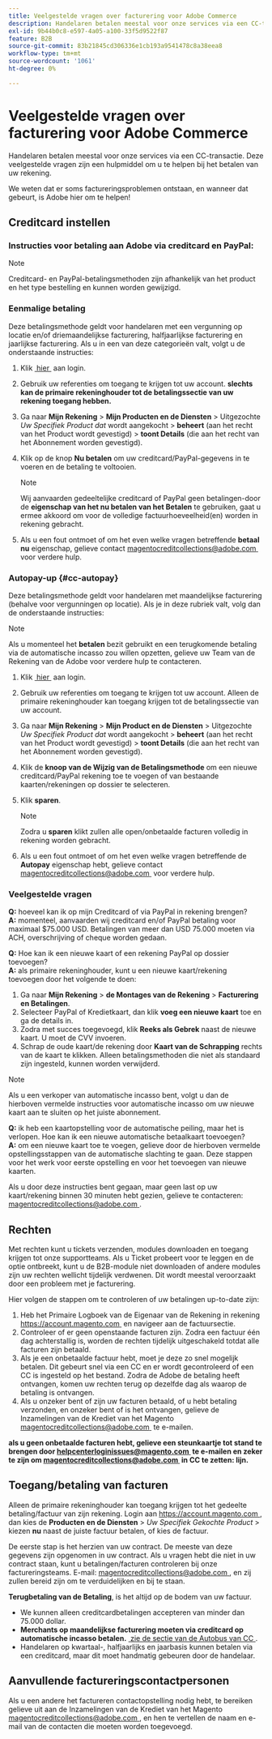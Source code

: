 ```yaml
---
title: Veelgestelde vragen over facturering voor Adobe Commerce
description: Handelaren betalen meestal voor onze services via een CC-transactie. Deze veelgestelde vragen zijn een hulpmiddel om u te helpen bij het betalen van uw rekening.
exl-id: 9b44b0c8-e597-4a05-a100-33f5d9522f87
feature: B2B
source-git-commit: 83b21845cd306336e1cb193a9541478c8a38eea8
workflow-type: tm+mt
source-wordcount: '1061'
ht-degree: 0%

---
```


# Veelgestelde vragen over facturering voor Adobe Commerce

Handelaren betalen meestal voor onze services via een CC-transactie. Deze veelgestelde vragen zijn een hulpmiddel om u te helpen bij het betalen van uw rekening.

We weten dat er soms factureringsproblemen ontstaan, en wanneer dat gebeurt, is Adobe hier om te helpen!

## Creditcard instellen

### Instructies voor betaling aan Adobe via creditcard en PayPal:

>[!NOTE]
>
>Creditcard- en PayPal-betalingsmethoden zijn afhankelijk van het product en het type bestelling en kunnen worden gewijzigd.

### Eenmalige betaling

Deze betalingsmethode geldt voor handelaren met een vergunning op locatie en/of driemaandelijkse facturering, halfjaarlijkse facturering en jaarlijkse facturering. Als u in een van deze categorieën valt, volgt u de onderstaande instructies:

1. Klik [&#x200B; hier &#x200B;](https://account.magento.com/customer/account/login) aan login.

1. Gebruik uw referenties om toegang te krijgen tot uw account. **slechts kan de primaire rekeninghouder tot de betalingssectie van uw rekening toegang hebben.**

1. Ga naar **Mijn Rekening** > **Mijn Producten en de Diensten** > Uitgezochte *Uw Specifiek Product dat* wordt aangekocht > **beheert** (aan het recht van het Product wordt gevestigd) > **toont Details** (die aan het recht van het Abonnement worden gevestigd).

1. Klik op de knop **Nu betalen** om uw creditcard/PayPal-gegevens in te voeren en de betaling te voltooien.

   >[!NOTE]
   >
   >Wij aanvaarden gedeeltelijke creditcard of PayPal geen betalingen-door de **eigenschap van het nu betalen van het Betalen** te gebruiken, gaat u ermee akkoord om voor de volledige factuurhoeveelheid(en) worden in rekening gebracht.

1. Als u een fout ontmoet of om het even welke vragen betreffende **betaal nu** eigenschap, gelieve contact [&#x200B; magentocreditcollections@adobe.com &#x200B;](mailto:magentocreditcollections@adobe.com) voor verdere hulp.

### Autopay-up {#cc-autopay}

Deze betalingsmethode geldt voor handelaren met maandelijkse facturering (behalve voor vergunningen op locatie). Als je in deze rubriek valt, volg dan de onderstaande instructies:

>[!NOTE]
>
>Als u momenteel het **betalen** bezit gebruikt en een terugkomende betaling via de automatische incasso zou willen opzetten, gelieve uw Team van de Rekening van de Adobe voor verdere hulp te contacteren.

1. Klik [&#x200B; hier &#x200B;](https://account.magento.com/customer/account/login) aan login.

1. Gebruik uw referenties om toegang te krijgen tot uw account. Alleen de primaire rekeninghouder kan toegang krijgen tot de betalingssectie van uw account.

1. Ga naar **Mijn Rekening** > **Mijn Product en de Diensten** > Uitgezochte *Uw Specifiek Product dat* wordt aangekocht > **beheert** (aan het recht van het Product wordt gevestigd) > **toont Details** (die aan het recht van het Abonnement worden gevestigd).

1. Klik de **knoop van de Wijzig van de Betalingsmethode** om een nieuwe creditcard/PayPal rekening toe te voegen of van bestaande kaarten/rekeningen op dossier te selecteren.

1. Klik **sparen**.

   >[!NOTE]
   >
   >Zodra u **sparen** klikt zullen alle open/onbetaalde facturen volledig in rekening worden gebracht.

1. Als u een fout ontmoet of om het even welke vragen betreffende de **Autopay** eigenschap hebt, gelieve contact [&#x200B; magentocreditcollections@adobe.com &#x200B;](mailto:magentocreditcollections@adobe.com) voor verdere hulp.

### Veelgestelde vragen

**Q:** hoeveel kan ik op mijn Creditcard of via PayPal in rekening brengen?<br>
**A:** momenteel, aanvaarden wij creditcard en/of PayPal betaling voor maximaal $75.000 USD. Betalingen van meer dan USD 75.000 moeten via ACH, overschrijving of cheque worden gedaan.

**Q:** Hoe kan ik een nieuwe kaart of een rekening PayPal op dossier toevoegen?<br>
**A:** als primaire rekeninghouder, kunt u een nieuwe kaart/rekening toevoegen door het volgende te doen:

1. Ga naar **Mijn Rekening** > **de Montages van de Rekening** > **Facturering en Betalingen**.
1. Selecteer PayPal of Kredietkaart, dan klik **voeg een nieuwe kaart** toe en ga de details in.
1. Zodra met succes toegevoegd, klik **Reeks als Gebrek** naast de nieuwe kaart. U moet de CVV invoeren.
1. Schrap de oude kaart/de rekening door **Kaart van de Schrapping** rechts van de kaart te klikken. Alleen betalingsmethoden die niet als standaard zijn ingesteld, kunnen worden verwijderd.

>[!NOTE]
>
>Als u een verkoper van automatische incasso bent, volgt u dan de hierboven vermelde instructies voor automatische incasso om uw nieuwe kaart aan te sluiten op het juiste abonnement.

**Q:** ik heb een kaartopstelling voor de automatische peiling, maar het is verlopen. Hoe kan ik een nieuwe automatische betaalkaart toevoegen?<br>
**A:** om een nieuwe kaart toe te voegen, gelieve door de hierboven vermelde opstellingsstappen van de automatische slachting te gaan. Deze stappen voor het werk voor eerste opstelling en voor het toevoegen van nieuwe kaarten.

Als u door deze instructies bent gegaan, maar geen last op uw kaart/rekening binnen 30 minuten hebt gezien, gelieve te contacteren: [&#x200B; magentocreditcollections@adobe.com &#x200B;](mailto:magentocreditcollections@adobe.com).


## Rechten

Met rechten kunt u tickets verzenden, modules downloaden en toegang krijgen tot onze supportteams. Als u Ticket probeert voor te leggen en de optie ontbreekt, kunt u de B2B-module niet downloaden of andere modules zijn uw rechten wellicht tijdelijk verdwenen. Dit wordt meestal veroorzaakt door een probleem met je facturering.

Hier volgen de stappen om te controleren of uw betalingen up-to-date zijn:

1. Heb het Primaire Logboek van de Eigenaar van de Rekening in rekening [&#x200B; https://account.magento.com &#x200B;](https://account.magento.com) en navigeer aan de factuursectie.
1. Controleer of er geen openstaande facturen zijn. Zodra een factuur één dag achterstallig is, worden de rechten tijdelijk uitgeschakeld totdat alle facturen zijn betaald.
1. Als je een onbetaalde factuur hebt, moet je deze zo snel mogelijk betalen. Dit gebeurt snel via een CC en er wordt gecontroleerd of een CC is ingesteld op het bestand. Zodra de Adobe de betaling heeft ontvangen, komen uw rechten terug op dezelfde dag als waarop de betaling is ontvangen.
1. Als u onzeker bent of zijn uw facturen betaald, of u hebt betaling verzonden, en onzeker bent of is het ontvangen, gelieve de Inzamelingen van de Krediet van het Magento [&#x200B; magentocreditcollections@adobe.com &#x200B;](mailto:magentocreditcollections@adobe.com) te e-mailen.

**als u geen onbetaalde facturen hebt, gelieve een steunkaartje tot stand te brengen door [&#x200B; helpcenterloginissues@magento.com &#x200B;](mailto:helpcenterloginissues@magento.com) te e-mailen en zeker te zijn om [&#x200B; magentocreditcollections@adobe.com &#x200B;](mailto:magentocreditcollections@adobe.com) in CC te zetten: lijn.**

## Toegang/betaling van facturen

Alleen de primaire rekeninghouder kan toegang krijgen tot het gedeelte betaling/factuur van zijn rekening.
Login aan [&#x200B; https://account.magento.com &#x200B;](https://account.magento.com), dan kies de **Producten en de Diensten** > *Uw Specifiek Gekochte Product* > kiezen **nu** naast de juiste factuur betalen, of kies de factuur.

De eerste stap is het herzien van uw contract. De meeste van deze gegevens zijn opgenomen in uw contract. Als u vragen hebt die niet in uw contract staan, kunt u betalingen/facturen controleren bij onze factureringsteams.  E-mail: [&#x200B; magentocreditcollections@adobe.com &#x200B;](mailto:magentocreditcollections@adobe.com), en zij zullen bereid zijn om te verduidelijken en bij te staan.

**Terugbetaling van de Betaling**, is het altijd op de bodem van uw factuur.

* We kunnen alleen creditcardbetalingen accepteren van minder dan 75.000 dollar.
* **Merchants op maandelijkse facturering moeten via creditcard op automatische incasso betalen.** [&#x200B; zie de sectie van de Autobus van CC &#x200B;](#cc-autopay).
* Handelaren op kwartaal-, halfjaarlijks en jaarbasis kunnen betalen via een creditcard, maar dit moet handmatig gebeuren door de handelaar.

## Aanvullende factureringscontactpersonen

Als u een andere het factureren contactopstelling nodig hebt, te bereiken gelieve uit aan de Inzamelingen van de Krediet van het Magento [&#x200B; magentocreditcollections@adobe.com &#x200B;](mailto:magentocreditcollections@adobe.com), en hen te vertellen de naam en e-mail van de contacten die moeten worden toegevoegd.
